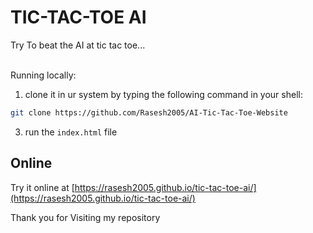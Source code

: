 # TIC-TAC-TOE AI
Try To beat the AI at tic tac toe... <br><br>

Running locally:
1. clone it in ur system by typing the following command in your shell: 
```bash 
git clone https://github.com/Rasesh2005/AI-Tic-Tac-Toe-Website
```
3. run the `index.html` file

## Online
Try it online at [https://rasesh2005.github.io/tic-tac-toe-ai/](https://rasesh2005.github.io/tic-tac-toe-ai/)

Thank you for Visiting my repository
